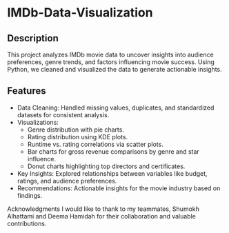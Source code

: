 # IMDb-Data-Visualization

## Description
This project analyzes IMDb movie data to uncover insights into audience preferences, genre trends, and factors influencing movie success. Using Python, we cleaned and visualized the data to generate actionable insights.


## Features
- Data Cleaning: Handled missing values, duplicates, and standardized datasets for consistent analysis.
- Visualizations:
  - Genre distribution with pie charts.
  - Rating distribution using KDE plots.
  - Runtime vs. rating correlations via scatter plots.
  - Bar charts for gross revenue comparisons by genre and star influence.
  - Donut charts highlighting top directors and certificates.
- Key Insights: Explored relationships between variables like budget, ratings, and audience preferences.
- Recommendations: Actionable insights for the movie industry based on findings.

Acknowledgments
I would like to thank to my teammates, Shumokh Alhattami and Deema Hamidah for their collaboration and valuable contributions.
